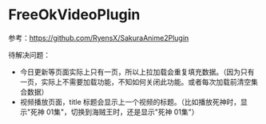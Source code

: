 # FreeOkVideoPlugin

参考：https://github.com/RyensX/SakuraAnime2Plugin

待解决问题：
- 今日更新等页面实际上只有一页，所以上拉加载会重复填充数据。（因为只有一页，实际上不需要加载功能，不知如何关闭此功能。或者每次加载前清空集合数据）
- 视频播放页面，title 标题会显示上一个视频的标题。（比如播放死神时，显示"死神 01集"，切换到海贼王时，还是显示"死神 01集"）
